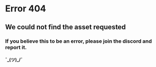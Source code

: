 # Error 404
## We could not find the asset requested
### If you believe this to be an error, please join the discord and report it.
#### ¯\_(ツ)_/¯
